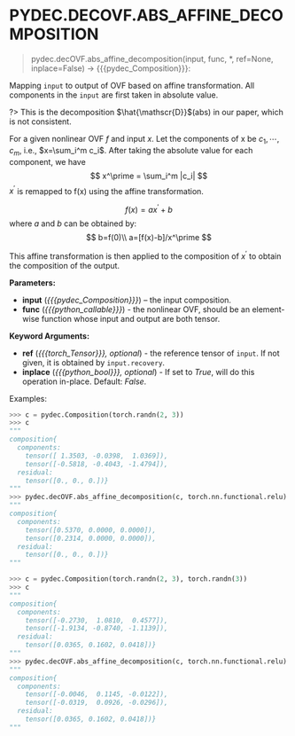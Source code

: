 # PYDEC.DECOVF.ABS_AFFINE_DECOMPOSITION
> pydec.decOVF.abs_affine_decomposition(input, func, *, ref=None, inplace=False) -> {{{pydec_Composition}}}:

Mapping `input` to output of OVF based on affine transformation. All components in the `input` are first taken in absolute value. 

?> This is the decomposition $\hat{\mathscr{D}}$(abs) in our paper, which is not consistent.

For a given nonlinear OVF $f$ and input $x$. Let the components of x be $c_1,\cdots,c_m$, i.e., $x=\sum_i^m c_i$. After taking the absolute value for each component, we have
$$
x^\prime = \sum_i^m |c_i|
$$
$x^\prime$ is remapped to f(x) using the affine transformation.

$$
f(x)=ax^\prime+b
$$
where $a$ and $b$ can be obtained by:
$$
b=f(0)\\
a=[f(x)-b]/x^\prime
$$

This affine transformation is then applied to the composition of $x^\prime$ to obtain the composition of the output.

**Parameters:**

* **input** (*{{{pydec_Composition}}}*) – the input composition.
* **func** (*{{{python_callable}}}*) - the nonlinear OVF, should be an element-wise function whose input and output are both tensor.

**Keyword Arguments:**

* **ref** (*{{{torch_Tensor}}}, optional*) - the reference tensor of `input`. If not given, it is obtained by `input.recovery`.
* **inplace** (*{{{python_bool}}}, optional*) - If set to *True*, will do this operation in-place. Default: *False*.

Examples:
```python
>>> c = pydec.Composition(torch.randn(2, 3))
>>> c
"""
composition{
  components:
    tensor([ 1.3503, -0.0398,  1.0369]),
    tensor([-0.5818, -0.4043, -1.4794]),
  residual:
    tensor([0., 0., 0.])}
"""
>>> pydec.decOVF.abs_affine_decomposition(c, torch.nn.functional.relu)
"""
composition{
  components:
    tensor([0.5370, 0.0000, 0.0000]),
    tensor([0.2314, 0.0000, 0.0000]),
  residual:
    tensor([0., 0., 0.])}
"""

>>> c = pydec.Composition(torch.randn(2, 3), torch.randn(3))
>>> c
"""
composition{
  components:
    tensor([-0.2730,  1.0810,  0.4577]),
    tensor([-1.9134, -0.8740, -1.1139]),
  residual:
    tensor([0.0365, 0.1602, 0.0418])}
"""
>>> pydec.decOVF.abs_affine_decomposition(c, torch.nn.functional.relu)
"""
composition{
  components:
    tensor([-0.0046,  0.1145, -0.0122]),
    tensor([-0.0319,  0.0926, -0.0296]),
  residual:
    tensor([0.0365, 0.1602, 0.0418])}
"""
```